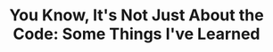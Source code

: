 ---
title: "You Know, It's Not Just About the Code: Some Things I've Learned"
layout: post
tags: []
image:
---
